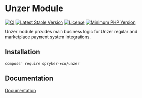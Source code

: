 # Unzer Module
[![CI](https://github.com/spryker-eco/unzer/actions/workflows/ci.yml/badge.svg)](https://github.com/spryker-eco/unzer/actions/workflows/ci.yml)
[![Latest Stable Version](https://poser.pugx.org/spryker-eco/unzer/v/stable.svg)](https://packagist.org/packages/spryker-eco/unzer)
[![License](https://img.shields.io/github/license/spryker-eco/unzer.svg?b=master)](https://github.com/spryker-eco/unzer)
[![Minimum PHP Version](https://img.shields.io/badge/php-%3E%3D%208.0-8892BF.svg)](https://php.net/)

Unzer module provides main business logic for Unzer regular and marketplace payment system integrations.

## Installation
```
composer require spryker-eco/unzer
```
## Documentation
[Documentation](https://docs.spryker.com/docs/pbc/all/payment-service-providers/unzer/unzer.html)
